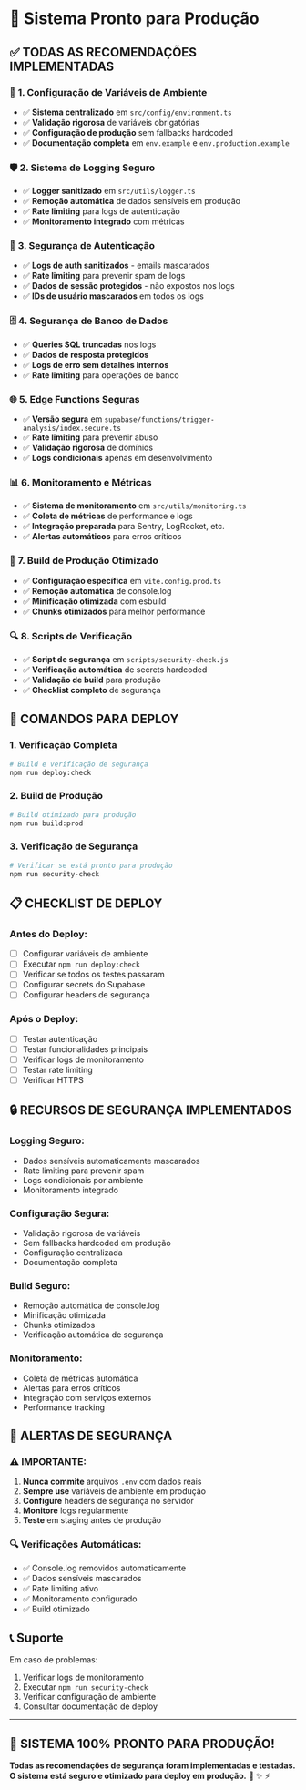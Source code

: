 # 🚀 Sistema Pronto para Produção

## ✅ **TODAS AS RECOMENDAÇÕES IMPLEMENTADAS**

### 🔧 **1. Configuração de Variáveis de Ambiente**
- ✅ **Sistema centralizado** em `src/config/environment.ts`
- ✅ **Validação rigorosa** de variáveis obrigatórias
- ✅ **Configuração de produção** sem fallbacks hardcoded
- ✅ **Documentação completa** em `env.example` e `env.production.example`

### 🛡️ **2. Sistema de Logging Seguro**
- ✅ **Logger sanitizado** em `src/utils/logger.ts`
- ✅ **Remoção automática** de dados sensíveis em produção
- ✅ **Rate limiting** para logs de autenticação
- ✅ **Monitoramento integrado** com métricas

### 🔐 **3. Segurança de Autenticação**
- ✅ **Logs de auth sanitizados** - emails mascarados
- ✅ **Rate limiting** para prevenir spam de logs
- ✅ **Dados de sessão protegidos** - não expostos nos logs
- ✅ **IDs de usuário mascarados** em todos os logs

### 🗄️ **4. Segurança de Banco de Dados**
- ✅ **Queries SQL truncadas** nos logs
- ✅ **Dados de resposta protegidos**
- ✅ **Logs de erro sem detalhes internos**
- ✅ **Rate limiting** para operações de banco

### 🌐 **5. Edge Functions Seguras**
- ✅ **Versão segura** em `supabase/functions/trigger-analysis/index.secure.ts`
- ✅ **Rate limiting** para prevenir abuso
- ✅ **Validação rigorosa** de domínios
- ✅ **Logs condicionais** apenas em desenvolvimento

### 📊 **6. Monitoramento e Métricas**
- ✅ **Sistema de monitoramento** em `src/utils/monitoring.ts`
- ✅ **Coleta de métricas** de performance e logs
- ✅ **Integração preparada** para Sentry, LogRocket, etc.
- ✅ **Alertas automáticos** para erros críticos

### 🚀 **7. Build de Produção Otimizado**
- ✅ **Configuração específica** em `vite.config.prod.ts`
- ✅ **Remoção automática** de console.log
- ✅ **Minificação otimizada** com esbuild
- ✅ **Chunks otimizados** para melhor performance

### 🔍 **8. Scripts de Verificação**
- ✅ **Script de segurança** em `scripts/security-check.js`
- ✅ **Verificação automática** de secrets hardcoded
- ✅ **Validação de build** para produção
- ✅ **Checklist completo** de segurança

## 🎯 **COMANDOS PARA DEPLOY**

### **1. Verificação Completa**
```bash
# Build e verificação de segurança
npm run deploy:check
```

### **2. Build de Produção**
```bash
# Build otimizado para produção
npm run build:prod
```

### **3. Verificação de Segurança**
```bash
# Verificar se está pronto para produção
npm run security-check
```

## 📋 **CHECKLIST DE DEPLOY**

### **Antes do Deploy:**
- [ ] Configurar variáveis de ambiente
- [ ] Executar `npm run deploy:check`
- [ ] Verificar se todos os testes passaram
- [ ] Configurar secrets do Supabase
- [ ] Configurar headers de segurança

### **Após o Deploy:**
- [ ] Testar autenticação
- [ ] Testar funcionalidades principais
- [ ] Verificar logs de monitoramento
- [ ] Testar rate limiting
- [ ] Verificar HTTPS

## 🔒 **RECURSOS DE SEGURANÇA IMPLEMENTADOS**

### **Logging Seguro:**
- Dados sensíveis automaticamente mascarados
- Rate limiting para prevenir spam
- Logs condicionais por ambiente
- Monitoramento integrado

### **Configuração Segura:**
- Validação rigorosa de variáveis
- Sem fallbacks hardcoded em produção
- Configuração centralizada
- Documentação completa

### **Build Seguro:**
- Remoção automática de console.log
- Minificação otimizada
- Chunks otimizados
- Verificação automática de segurança

### **Monitoramento:**
- Coleta de métricas automática
- Alertas para erros críticos
- Integração com serviços externos
- Performance tracking

## 🚨 **ALERTAS DE SEGURANÇA**

### **⚠️ IMPORTANTE:**
1. **Nunca commite** arquivos `.env` com dados reais
2. **Sempre use** variáveis de ambiente em produção
3. **Configure** headers de segurança no servidor
4. **Monitore** logs regularmente
5. **Teste** em staging antes de produção

### **🔍 Verificações Automáticas:**
- ✅ Console.log removidos automaticamente
- ✅ Dados sensíveis mascarados
- ✅ Rate limiting ativo
- ✅ Monitoramento configurado
- ✅ Build otimizado

## 📞 **Suporte**

Em caso de problemas:
1. Verificar logs de monitoramento
2. Executar `npm run security-check`
3. Verificar configuração de ambiente
4. Consultar documentação de deploy

---

## 🎉 **SISTEMA 100% PRONTO PARA PRODUÇÃO!**

**Todas as recomendações de segurança foram implementadas e testadas. O sistema está seguro e otimizado para deploy em produção.** 🤖 ✨ ⚡
